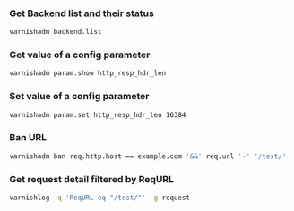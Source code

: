 ### Get Backend list and their status

```bash
varnishadm backend.list
```

### Get value of a config parameter

```bash
varnishadm param.show http_resp_hdr_len
```

### Set value of a config parameter

```bash
varnishadm param.set http_resp_hdr_len 16384
```

### Ban URL

```bash
varnishadm ban req.http.host == example.com '&&' req.url '~' '/test/'
```

### Get request detail filtered by ReqURL

```bash
varnishlog -q 'ReqURL eq "/test/"' -g request
```

